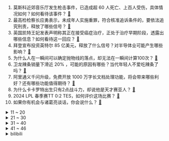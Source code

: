 1. 莫斯科近郊音乐厅发生枪击事件，已造成超 60 人死亡、上百人受伤，具体情况如何？如何看待该事件？ [:link:](https://www.zhihu.com/question/649736639)
2. 最高检检察长应勇表示，未成年人实施重罪，符合核准追诉条件的，要依法追究刑责，释放了哪些信号？ [:link:](https://www.zhihu.com/question/649605017)
3. 英国凯特王妃发表声明称其正在接受癌症治疗，正处于治疗早期阶段，透露出哪些信息？如何看待这一回应？ [:link:](https://www.zhihu.com/question/649747092)
4. 拜登宣布投资英特尔 85 亿美元，释放了什么信号？对半导体业可能产生哪些影响？ [:link:](https://www.zhihu.com/question/649652508)
5. 为什么人在一瞬间可以确定抛物线的落点，却无法在一瞬间计算100次？ [:link:](https://www.zhihu.com/question/649111522)
6. 卫龙辣条销量下滑近 20% ，可能的原因有哪些？当代年轻人不爱吃辣条了吗？ [:link:](https://www.zhihu.com/question/649645285)
7. 阿里通义千问升级，免费开放 1000 万字长文档处理功能，将会带来哪些利好？还有哪些功能值得期待？ [:link:](https://www.zhihu.com/question/649710727)
8. 为什么卡卡罗特出生只有2点战斗力，却说他是天才赛亚人？ [:link:](https://www.zhihu.com/question/39707398)
9. 2024 LPL 春季赛TT 0:2 TES，如何评价这场比赛？ [:link:](https://www.zhihu.com/question/649668181)
10. 如果你有机会与诸葛亮谈话，你会说什么？ [:link:](https://www.zhihu.com/question/418107494)
<details>
<summary>11 ~ 20</summary>

11. 文笔挑战：不提风怎么描写风很大？ [:link:](https://www.zhihu.com/question/649210649)
12. 俄当局：法国准备向乌派两千士兵，将成为俄军优先打击目标，哪些信息值得关注？ [:link:](https://www.zhihu.com/question/649301381)
13. 以色列宣布没收 8 平方公里约旦河西岸的巴勒斯坦土地，用于建造犹太定居点住房，哪些信息值得关注？ [:link:](https://www.zhihu.com/question/649712698)
14. Sora能从视频里总结出万有引力公式吗？ [:link:](https://www.zhihu.com/question/649615808)
15. 盲视技术在猴子身上见效，马斯克脑机接口公司新目标「让盲人重见光明」，如何看待这项技术？实施有哪些难点？ [:link:](https://www.zhihu.com/question/649616571)
16. 如何评价 Windows 11 的 UI ？ [:link:](https://www.zhihu.com/question/487000855)
17. 在智谱华章Aminer工作是什么体验？值得应届生去吗？ [:link:](https://www.zhihu.com/question/409157455)
18. 捷克牵头，推动在全世界「找炮弹」援助乌克兰，乌克兰军备消耗到什么程度了？还能否拿到西方更多武器支持？ [:link:](https://www.zhihu.com/question/649668201)
19. 三亚征集潜水拍照摄影强迫交易犯罪线索，多方回应「正在制定整治方案」，释放了哪些信号？ [:link:](https://www.zhihu.com/question/649664426)
20. 接收「泼天富贵」后，城市文旅要如何从「网红」走向「长红」？ [:link:](https://www.zhihu.com/question/649617013)
</details>
<details>
<summary>21 ~ 30</summary>

21. 为什么有人愿意加入星宿派这样黑暗的门派？ [:link:](https://www.zhihu.com/question/51701246)
22. 如何评价《绝区零》猫又角色展示 PV 「无法拒绝的条件」？ [:link:](https://www.zhihu.com/question/649629562)
23. 为什么旅行中的不确定性可以当成一种乐趣，而不是一种压力？ [:link:](https://www.zhihu.com/question/648669752)
24. 磕CP的时候大家对“烂人真心”有什么看法？ [:link:](https://www.zhihu.com/question/648208870)
25. 恒大地产涉嫌欺诈发债 208 亿，专业人士称中信建投等四头部中介或需担责，如何从法律角度解读？ [:link:](https://www.zhihu.com/question/649662030)
26. 2023年微短剧拍摄备案量达 3574 部、97327 集，如何看待微短剧的火爆？反映出哪些社会现象？ [:link:](https://www.zhihu.com/question/649657621)
27. 如何评价网飞版《三体》第一集「倒数计时」？ [:link:](https://www.zhihu.com/question/649493617)
28. 为什么人在一事无成的时候往往不会被人尊重被人瞧得起？ [:link:](https://www.zhihu.com/question/644786064)
29. 有人在春意盎然、百花齐放的时节，却觉得很烦躁吗？这是何种心理？ [:link:](https://www.zhihu.com/question/649155530)
30. 旅途中，你有没有一瞬间感觉「非常孤独」？ [:link:](https://www.zhihu.com/question/648669819)
</details>
<details>
<summary>31 ~ 40</summary>

31. 如果有一天你发现自己养的宠物会说话，你会对它说什么？ [:link:](https://www.zhihu.com/question/648662052)
32. 如果一定要推荐一个历史学者，你会推荐谁？ [:link:](https://www.zhihu.com/question/621253280)
33. NBA 计划解散「点燃队」，曾培养杰伦-格林、曾凡博等人，如何看待这一举措？解散原因有哪些？ [:link:](https://www.zhihu.com/question/649620061)
34. 美记者爆料「白宫禁止泽连斯基与俄和谈，否则切断援助」，释放了什么信号？哪些信息值得关注？ [:link:](https://www.zhihu.com/question/649649789)
35. 国台办回应「两名获救金门遇险人员送返相关事宜」，称「一人送返，另一人为台军方现役人员」，如何看待此事？ [:link:](https://www.zhihu.com/question/649663757)
36. 爱马仕因「配货潜规则」遭集体诉讼，消费达标才能买指定产品，有人消费 140 万也没买到，如何看待此事？ [:link:](https://www.zhihu.com/question/649594186)
37. 最好的朋友有抑郁倾向，每次跟我说她心情不好的时候，我都不知道怎么去安慰她，怎么办？ [:link:](https://www.zhihu.com/question/649005333)
38. 美医院完成全球首例活体人类移植猪肾脏手术，此前全球首例猪心脏移植人类存活 60 天，哪些信息值得关注？ [:link:](https://www.zhihu.com/question/649653779)
39. 《柳叶刀》发表研究「到本世纪末， 97% 国家人口将减少」，世卫专家「对预测需谨慎」，如何解读？ [:link:](https://www.zhihu.com/question/649599927)
40. 呼北高速 14 死车祸现场细节披露「现场摩擦痕迹约 10 米，当时多人未系安全带」，哪些信息值得关注？ [:link:](https://www.zhihu.com/question/649603382)
</details>
<details>
<summary>41 ~ 46</summary>

41. 苹果市值一夜蒸发超 1100 亿美元，美司法部对苹果公司提起反垄断诉讼，具体情况如何？有何影响？ [:link:](https://www.zhihu.com/question/649597588)
42. AI 「复活」公众人物成产业链：收徒、收代理、卖教程，法律角度如何解读？ AI 技术运用需要注意哪些？ [:link:](https://www.zhihu.com/question/649608694)
43. 外交部回应中国电动汽车出海遭遇「逆风」，称「经济全球化是大势所趋，保护主义绝不可取」，透露哪些信息？ [:link:](https://www.zhihu.com/question/649663460)
44. 2023 年度全国十大考古新发现揭晓，哪些信息值得关注？ [:link:](https://www.zhihu.com/question/649615991)
45. 智能汽车依然如火如荼，但「缺芯」已经成为了过去时。短短3年时间，到底发生了什么？ [:link:](https://www.zhihu.com/question/649601150)
46. 黄仁勋回应英伟达凭啥值两万亿美元，称「我们重新发明了计算机，对 AI 行业贡献无人能及」，如何解读？ [:link:](https://www.zhihu.com/question/649506477)
</details><details>
<summary>bilibili</summary>

</details>